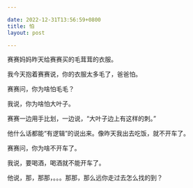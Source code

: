 ```yaml
---

date: 2022-12-31T13:56:59+0800
title: 怕
layout: post

---
```


赛赛妈妈昨天给赛赛买的毛茸茸的衣服。

我今天抱着赛赛说，你的衣服太多毛了，爸爸怕。

赛赛问，你为啥怕毛毛？

我说，你为啥怕大叶子。

赛赛一边用手比划，一边说，“大叶子边上有这样的刺。”

他什么话都能“有逻辑”的说出来。像昨天我出去吃饭，就不开车了。

赛赛问，你为啥不开车了。

我说，要喝酒，喝酒就不能开车了。

他说，那，那那，。。。那那，那么远你走过去怎么找的到？
